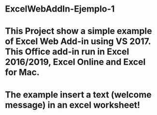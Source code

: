 # ExcelWebAddIn-Ejemplo-1
# This Project show a simple example of Excel Web Add-in using VS 2017. This Office add-in run in Excel 2016/2019, Excel Online and Excel for Mac.
# The example insert a text (welcome message) in an excel worksheet!
